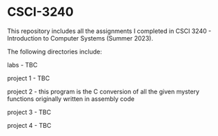 # CSCI-3240
This repository includes all the assignments I completed in CSCI 3240 - Introduction to Computer Systems (Summer 2023).

The following directories include:

labs - TBC

project 1 - TBC

project 2 - this program is the C conversion of all the given mystery functions originally written in assembly code

project 3 - TBC

project 4 - TBC
